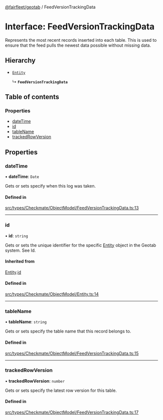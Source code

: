 [@fairfleet/geotab](../README.md) / FeedVersionTrackingData

# Interface: FeedVersionTrackingData

Represents the most recent records inserted into each table. This is used to ensure that the feed
 pulls the newest data possible without missing data.

## Hierarchy

- [`Entity`](Entity.md)

  ↳ **`FeedVersionTrackingData`**

## Table of contents

### Properties

- [dateTime](FeedVersionTrackingData.md#datetime)
- [id](FeedVersionTrackingData.md#id)
- [tableName](FeedVersionTrackingData.md#tablename)
- [trackedRowVersion](FeedVersionTrackingData.md#trackedrowversion)

## Properties

### dateTime

• **dateTime**: `Date`

Gets or sets specify when this log was taken.

#### Defined in

[src/types/Checkmate/ObjectModel/FeedVersionTrackingData.ts:13](https://github.com/fairfleet/geotab/blob/ff38bfc/src/types/Checkmate/ObjectModel/FeedVersionTrackingData.ts#L13)

___

### id

• **id**: `string`

Gets or sets the unique identifier for the specific [Entity](Entity.md) object in the Geotab system. See Id.

#### Inherited from

[Entity](Entity.md).[id](Entity.md#id)

#### Defined in

[src/types/Checkmate/ObjectModel/Entity.ts:14](https://github.com/fairfleet/geotab/blob/ff38bfc/src/types/Checkmate/ObjectModel/Entity.ts#L14)

___

### tableName

• **tableName**: `string`

Gets or sets specify the table name that this record belongs to.

#### Defined in

[src/types/Checkmate/ObjectModel/FeedVersionTrackingData.ts:15](https://github.com/fairfleet/geotab/blob/ff38bfc/src/types/Checkmate/ObjectModel/FeedVersionTrackingData.ts#L15)

___

### trackedRowVersion

• **trackedRowVersion**: `number`

Gets or sets specify the latest row version for this table.

#### Defined in

[src/types/Checkmate/ObjectModel/FeedVersionTrackingData.ts:17](https://github.com/fairfleet/geotab/blob/ff38bfc/src/types/Checkmate/ObjectModel/FeedVersionTrackingData.ts#L17)
